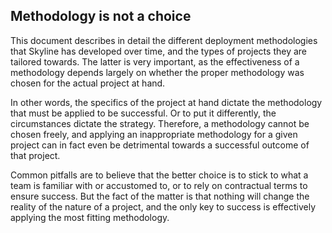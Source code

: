 ## Methodology is not a choice

This document describes in detail the different deployment methodologies that Skyline has developed over time, and the types of projects they are tailored towards. The latter is very important, as the effectiveness of a methodology depends largely on whether the proper methodology was chosen for the actual project at hand.   

In other words, the specifics of the project at hand dictate the methodology that must be applied to be successful. Or to put it differently, the circumstances dictate the strategy. Therefore, a methodology cannot be chosen freely, and applying an inappropriate methodology for a given project can in fact even be detrimental towards a successful outcome of that project.

Common pitfalls are to believe that the better choice is to stick to what a team is familiar with or accustomed to, or to rely on contractual terms to ensure success. But the fact of the matter is that nothing will change the reality of the nature of a project, and the only key to success is effectively applying the most fitting methodology.
